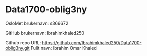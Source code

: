 # Data1700-oblig3ny

OsloMet brukernavn: s366672

GitHub brukernavn: Ibrahimkhaled250

Github repo URL: https://github.com/Ibrahimkhaled250/Data1700-oblig3ny.git
Fullt navn: Ibrahim Omar Khaled

